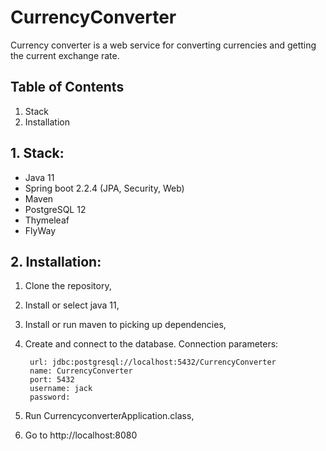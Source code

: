 # CurrencyConverter

Currency converter is a web service for converting currencies and getting the current exchange rate.


## Table of Contents

1. Stack
2. Installation
## 1. Stack:

 - Java 11
 - Spring boot 2.2.4 (JPA, Security, Web)
 - Maven
 - PostgreSQL 12
 - Thymeleaf
 - FlyWay

## 2. Installation:

1. Сlone the repository, 
2. Install or select java 11,
3. Install or run maven to picking up dependencies,
4. Create and connect to the database. Сonnection parameters:
			 
	    url: jdbc:postgresql://localhost:5432/CurrencyConverter  
		name: CurrencyConverter 
		port: 5432  
		username: jack  
		password: 
		
5. Run CurrencyconverterApplication.class,
6. Go to http://localhost:8080

